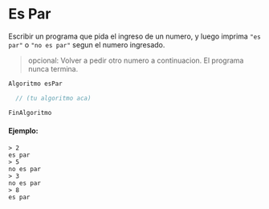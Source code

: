 Es Par
======

Escribir un programa que pida el ingreso de un numero, y luego
imprima `"es par"` o `"no es par"` segun el numero ingresado.

> opcional: Volver a pedir otro numero a continuacion. El programa nunca termina.

```scala
Algoritmo esPar

  // (tu algoritmo aca)

FinAlgoritmo
```

#### Ejemplo:

```
> 2
es par
> 5
no es par
> 3
no es par
> 8
es par
```
